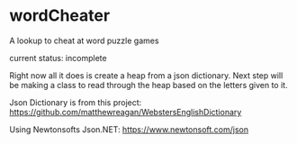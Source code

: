 # wordCheater
A lookup to cheat at word puzzle games

current status: incomplete

Right now all it does is create a heap from a json dictionary. Next step will be making a class to read through the heap based on the letters given to it.


Json Dictionary is from this project: https://github.com/matthewreagan/WebstersEnglishDictionary

Using Newtonsofts Json.NET: https://www.newtonsoft.com/json
